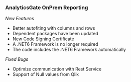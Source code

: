 ### AnalyticsGate OnPrem Reporting

*New Features*
- Better autofiting with columns and rows
- Dependent packages have been updated
- New Code Signing Certificate
- A .NET6 Framework is no longer required
- The code includes the .NET6 Framework automatically

*Fixed Bugs*
- Optimize communication with Rest Service
- Support of Null values from Qlik
